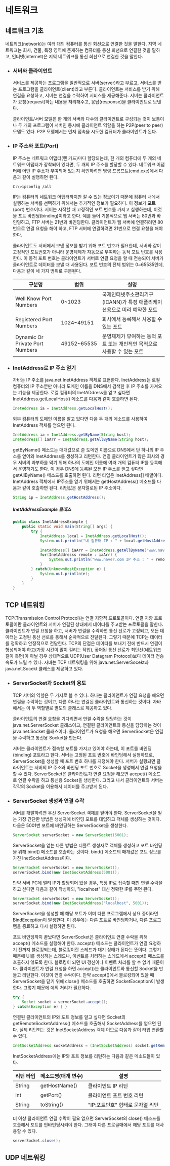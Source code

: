 # 네트워크

## 네트워크 기초

네트워크(network)는 여러 대의 컴퓨터를 통신 회선으로 연결한 것을 말한다. 지역 네트워크는 회사, 건물, 특정 영역에 존재하는 컴퓨터를 통신 회선으로 연결한 것을 말하고, 인터넷(internet)은 지역 네트워크를 통신 회선으로 연결한 것을 말한다.

- ### 서버와 클라이언트

  서비스를 제공하는 프로그램을 일반적으로 서버(server)라고 부르고, 서비스를 받는 프로그램을 클라이언트(client)라고 부른다. 클라이언트는 서비스를 받기 위해 연결을 요청하고, 서버는 연결을 수락하여 서비스를 제공해준다. 서버는 클라이언트가 요청(request)하는 내용을 처리해주고, 응답(response)을 클라이언트로 보낸다.

  클라이언트/서버 모델은 한 개의 서버와 다수의 클라이언트로 구성되는 것이 보통이나 두 개의 프로그램이 서버인 동시에 클라이언트 역할을 하는 P2P(peer to peer) 모델도 있다. P2P 모델에서는 먼저 접속을 시도한 컴퓨터가 클라이언트가 된다.

- ### IP 주소와 포트(Port)

  IP 주소는 네트워크 어댑터(랜 카드)마다 할당되는데, 한 개의 컴퓨터에 두 개의 네트워크 어댑터가 장착되어 있다면, 두 개의 IP 주소를 할당할 수 있다. 네트워크 어댑터에 어떤 IP 주소가 부여되어 있는지 확인하려면 명령 프롬프트(cmd.exe)에서 다음과 같이 실행하면 된다.

  ```
  C:\>ipconfig /all
  ```

  IP는 컴퓨터의 네트워크 어댑터까지만 갈 수 있는 정보이기 때문에 컴퓨터 내에서 실행하는 서버를 선택하기 위해서는 추가적인 정보가 필요하다. 이 정보가 **포트**(port) 번호이다. 서버는 시작할 때 고정적인 포트 번호를 가지고 실행하는데, 이것을 포트 바인딩(binding)이라고 한다. 예를 들어 기본적으로 웹 서버는 80번과 바인딩하고, FTP 서버는 21번과 바인딩한다. 클라이언트가 웹 서버에 연결하려면 80번으로 연결 요청을 해야 하고, FTP 서버에 연결하려면 21번으로 연결 요청을 해야 한다.

  클라이언트도 서버에서 보낸 정보를 받기 위해 포트 번호가 필요한데, 서버와 같이 고정적인 포트번호가 아니라 운영체제가 자동으로 부여하는 동적 포트 번호를 사용한다. 이 동적 포트 번호는 클라이언트가 서버로 연결 요청을 할 때 전송되어 서버가 클라이언트로 데이터를 보낼 때 사용된다. 포트 번호의 전체 범위는 0~65535인데, 다음과 같이 세 가지 범위로 구분된다.

  | 구분명                          | 범위        | 설명                                                         |
  | ------------------------------- | ----------- | ------------------------------------------------------------ |
  | Well Know Port Numbers          | 0~1023      | 국제인터넷주소관리기구(ICANN)가 특정 애플리케이션용으로 미리 예약한 포트 |
  | Registered Port Numbers         | 1024~49151  | 회사에서 등록해서 사용할 수 있는 포트                        |
  | Dynamic Or Private Port Numbers | 49152~65535 | 운영체제가 부여하는 동적 포트 또는 개인적인 목적으로 사용할 수 있는 포트 |

- ### InetAddress로 IP 주소 얻기

  자바는 IP 주소를 java.net.InetAddress 객체로 표현한다. InetAddress는 로컬 컴퓨터의 IP 주소뿐만 아니라 도메인 이름을 DNS에서 검색한 후 IP 주소를 가져오는 기능을 제공한다. 로컬 컴퓨터의 InetADdress를 얻고 싶다면 InetAddress.getLocalHost() 메소드를 다음과 같이 호출하면 된다.

  ```java
  InetAddress ia = InetAddress.getLocalHost();
  ```

  외부 컴퓨터의 도메인 이름을 알고 있다면 다음 두 개의 메소드를 사용하여 InetAddress 객체를 얻으면 된다.

  ```java
  InetAddress ia = InetAddress.getByName(String host);
  InetAddress[] iaArr = InetAddress.getAllByName(String host);
  ```

  getByName() 메소드는 매개값으로 준 도메인 이름으로 DNS에서 단 하나의 IP 주소를 얻어와 InetAddress를 생성하고 리턴한다. 연결 클라이언트가 많은 회사의 경우 서버의 과부하를 막기 위해 하나의 도메인 이름에 여러 개의 컴퓨터 IP를 등록해서 운영하기도 한다. 이 경우 DNS에 등록된 모든 IP 주소를 얻고 싶다면 getAllByName() 메소드를 호출하면 된다. 리턴 타입은 InetAddress[] 배열이다. InetAddress 객체에서 IP주소를 얻기 위해서는 getHostAddress() 메소드를 다음과 같이 호출하면 된다. 리턴값은 문자열로된 IP 주소이다.

  ```java
  String ip = InetAddress.getHostAddress();
  ```

  ##### InetAddressExample 클래스

  ```java
  public class InetAddressExample {
      public static void main(String[] args) {
          try {
              InetAddress local = InetAddress.getLocalHost();
              System.out.println("내 컴퓨터 IP : " + local.getHostAddress());
              
              InetAddress[] iaArr = InetAddress.getAllByName("www.naver.com");
              for(InetAddresss remote : iaArr) {
                  System.out.println("www.naver.com IP 주소 : " + remote.getHostAddress());
              }
          } catch(UnknownHostException e) {
              System.out.println(e);
          }
      }
  }
  ```

## TCP 네트워킹

TCP(Transmission Control Protocol)는 연결 지향적 프로토콜이다. 연결 지향 프로토콜이란 클라이언트와 서버가 연결된 상태에서 데이터를 주고받는 프로토콜을 말한다. 클라이언트가 연결 요청을 하고, 서버가 연결을 수락하면 통신 선로가 고정되고, 모든 데이터는 고정된 통신 선로를 통해서 순차적으로 전달된다. 그렇기 때문에 TCP는 데이터를 정확하고 안정적으로 전달한다. TCP의 단점은 데이터를 보내기 전에 반드시 연결이 형성되어야 하고(가장 시간이 많이 걸리는 작업), 곶어된 통신 선로가 최단선(네트워크 길이 측면)이 아닐 경우 상대적으로 UDP(User Datagram Protocol)보다 데이터 전송 속도가 느릴 수 있다. 자바는 TCP 네트워킹을 위해 java.net.ServerSocekt과 java.net.Socekt 클래스를 제공하고 있다.

- ### ServerSocket과 Socket의 용도

  TCP 서버의 역할은 두 가지로 볼 수 있다. 하나는 클라이언트가 연결 요청을 해오면 연결을 수락하는 것이고, 다른 하나는 연결된 클라이언트와 통신하는 것이다. 자바에서는 이 두 역할별로 별도의 클래스르 제공하고 있다. 

  클라이언트의 연결 요청을 기다리면서 연결 수락을 담당하는 것이 java.net.ServerSocket 클래스이고, 연결된 클라이언트와 통신을 담당하는 것이 java.net.Socket 클래스이다. 클라이언트가 요청을 해오면 ServerSocket은 연결을 수락하고 통신용 Socket을 만든다.

  서버는 클라이언트가 접속할 포트를 가지고 있어야 하는데, 이 포트를 바인딩(binding) 포트라고 한다. 서버는 고정된 포트 번호에 바인딩해서 실행하므로, ServerSocket을 생성할 때 포트 번호 하나를 지정해야 한다. 서버가 실행되면 클라이언트는 서버의 IP 주소와 바인딩 포트 번호로 Socket을 생성해서 연결 요청을 할 수 있다. ServerSocket은 클라이언트가 연결 요청을 해오면 accpet() 메소드로 연결 수락을 하고 통신용 Socket을 생성한다. 그리고 나서 클라이언트와 서버는 각각의 Socket을 이용해서 데이터를 주고받게 된다.

- ### ServerSocket 생성과 연결 수락

  서버를 개발하려면 우선 ServerSocket 객체를 얻어야 한다. ServerSocket을 얻는 가장 간단한 방법은 생성자에 바인딩 포트를 대입하고 객체를 생성하는 것이다. 다음은 5001번 포트에 바인딩하는 ServerSocket을 생성한다.

  ```java
  ServerSocket serverSocket = new ServerSocket(5001);
  ```

  ServerSocket을 얻는 다른 방법은 디폴트 생성자로 객체를 생성하고 포트 바인딩을 위해 bind() 메소드를 호출하는 것이다. bind() 메소드의 매개값은 포트 정보를 가진 InetSocketAddress이다.

  ```java
  ServerSocket serverSocket = new ServerSocket();
  serverSocket.bind(new InetSocketAddress(5001));
  ```

   만약 서버 PC에 멀티 IP가 할당되어 있을 경우, 특정 IP로 접속할 때만 연결 수락을 하고 싶다면 다음과 같이 작성하되, "localhost" 대신 정확한 IP를 주면 된다.

  ```java
  ServerSocket serverSocket = new ServerSocket();
  serverSocket.bind(new InetSocketAddress("localhost", 5001));
  ```

  ServerSocket을 생성할 때 해당 포트가 이미 다른 프로그램에서 상요 중이라면 BindException이 발생한다. 이 경우에는 다른 포트로 바인딩하거나, 다른 프로그램을 종료하고 다시 실행하면 된다.

  포트 바인딩까지 끝났다면 ServerSocket은 클라이언트 연결 수락을 위해 accept() 메소드를 실행해야 한다. accept() 메소드는 클라이언트가 연결 요청하기 전까지 블로킹되는데, 블로킹이란 스레드가 대기 상태가 된다는 뜻이다. 그렇기 때문에 UI를 생성하는 스레드나, 이벤트를 처리하는 스레드에서 accept() 메소드를 호출하지 않도록 한다. 블로킹이 되면 UI 갱신이나 이벤트 처리를 할 수 없기 때문이다. 클라이언트가 연결 요청을 하면 accept()는 클라이언트와 통신할 Socket을 만들고 리턴한다. 이것이 연결 수락이다. 만약 accept()에서 블로킹되어 있을 때 ServerSocket을 닫기 위해 close() 메소드를 호출하면 SocketException이 발생한다. 그렇기 때문에 예외 처리가 필요하다.

  ```java
  try {
      Socket socket = serverSocket.accept();
  } catch(Exception e) { }
  ```

  연결된 클라이언트의 IP와 포트 정보를 알고 싶다면 Socket의 getRemoteSocketAddress() 메소드를 호출해서 SocketAddress를 얻으면 된다. 실제 리턴되는 것은 InetSocketAddress 객체 이므로 다음과 같이 타입 변환할 수 있다.

  ```java
  InetSocketAddress socketAddress = (InetSocketAddress) socket.getRemoteSocketAddress();
  ```

  InetSocketAddress에는 IP와 포트 정보를 리턴하는 다음과 같은 메소드들이 있다.

  | 리턴 타입 | 메소드명(매개 변수) | 설명                             |
  | --------- | ------------------- | -------------------------------- |
  | String    | getHostName()       | 클라이언트 IP 리턴               |
  | int       | getPort()           | 클라이언트 포트 번호 리턴        |
  | String    | toString()          | "IP:포트번호" 형태로 문자열 리턴 |

  더 이상 클라이언트 연결 수락이 필요 없으면 ServerSocket의 close() 메소드를 호출해서 포트를 언바인딩시켜야 한다. 그래야 다른 프로글매에서 해당 포트를 재사용할 수 있다.

  ```java
  serverSocket.close();
  ```

  

## UDP 네트워킹

